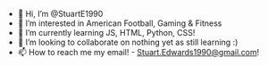- 👋 Hi, I’m @StuartE1990
- 👀 I’m interested in American Football, Gaming & Fitness
- 🌱 I’m currently learning JS, HTML, Python, CSS!
- 💞️ I’m looking to collaborate on nothing yet as still learning :)
- 📫 How to reach me my email! - Stuart.Edwards1990@gmail.com!

<!---
StuartE1990/StuartE1990 is a ✨ special ✨ repository because its `README.md` (this file) appears on your GitHub profile.
You can click the Preview link to take a look at your changes.
--->
